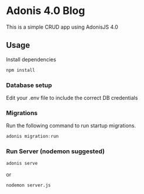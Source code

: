 # Adonis 4.0 Blog

This is a simple CRUD app using AdonisJS 4.0

## Usage

Install dependencies

```bash
npm install
```

### Database setup
Edit your .env file to include the correct DB credentials

### Migrations

Run the following command to run startup migrations.

```js
adonis migration:run
```

### Run Server (nodemon suggested)

```bash
adonis serve
```

or

```bash
nodemon server.js
```